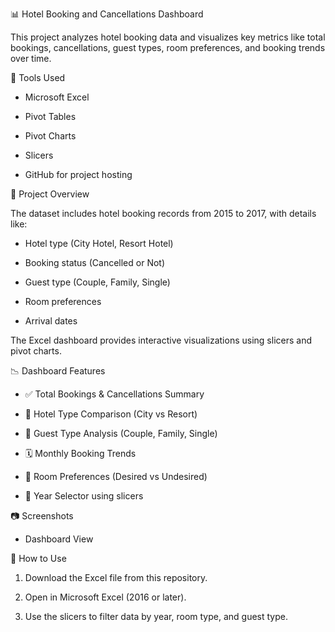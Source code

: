 📊 Hotel Booking and Cancellations Dashboard

This project analyzes hotel booking data and visualizes key metrics like total bookings, cancellations, guest types, room preferences, and booking trends over time.

🔧 Tools Used

- Microsoft Excel
  
- Pivot Tables

- Pivot Charts

- Slicers

- GitHub for project hosting

📁 Project Overview

The dataset includes hotel booking records from 2015 to 2017, with details like:

- Hotel type (City Hotel, Resort Hotel)

- Booking status (Cancelled or Not)

- Guest type (Couple, Family, Single)

- Room preferences

- Arrival dates

The Excel dashboard provides interactive visualizations using slicers and pivot charts.

📉 Dashboard Features

- ✅ Total Bookings & Cancellations Summary

- 🏨 Hotel Type Comparison (City vs Resort)

- 👫 Guest Type Analysis (Couple, Family, Single)

- 🗓️ Monthly Booking Trends

- 🚪 Room Preferences (Desired vs Undesired)

- 🔄 Year Selector using slicers

📷 Screenshots
- Dashboard View

🚀 How to Use

1. Download the Excel file from this repository.

2. Open in Microsoft Excel (2016 or later).

3. Use the slicers to filter data by year, room type, and guest type.
